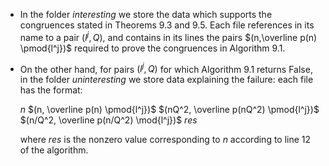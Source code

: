 - In the folder _interesting_ we store the data which supports the congruences
  stated in Theorems 9.3 and 9.5. Each file references in its name to a pair
  $(l^j,Q)$, and contains in its lines the pairs $(n,\overline p(n) \pmod{l^j})$
  required to prove the congruences in Algorithm 9.1.

- On the other hand, for pairs $(l^j,Q)$ for which Algorithm 9.1 returns False, in
  the folder _uninteresting_ we store data explaining the failure: each file has
  the format:

  $n$
  $(n, \overline p(n) \pmod{l^j})$
  $(nQ^2, \overline p(nQ^2) \pmod{l^j})$
  $(n/Q^2, \overline p(n/Q^2) \mod{l^j})$
  $res$

  where $res$ is the nonzero value corresponding to $n$ according to line 12 of
  the algorithm.
